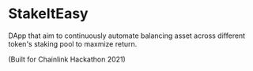 # StakeItEasy
DApp that aim to continuously automate balancing asset across different token's staking pool to maxmize return.

(Built for Chainlink Hackathon 2021)
